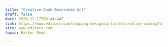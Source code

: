 ```yaml
---
title: "Creative Code-Generated Art"
draft: false
date: 2020-12-17T06:44:44Z
link: https://www.editorx.com/shaping-design/article/creative-coding?utm_medium=RSS&utm_source=hune
site: www.editorx.com
topic: Hacker News  

---
```

